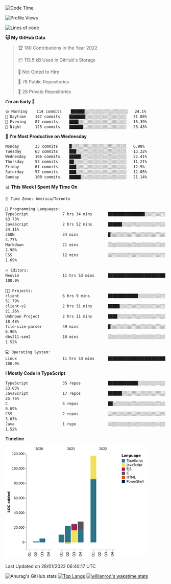 <!--START_SECTION:waka-->
![Code Time](http://img.shields.io/badge/Code%20Time-130%20hrs%2011%20mins-blue)

![Profile Views](http://img.shields.io/badge/Profile%20Views-12-blue)

![Lines of code](https://img.shields.io/badge/From%20Hello%20World%20I%27ve%20Written-208%20Thousand%20lines%20of%20code-blue)

**🐱 My GitHub Data** 

> 🏆 180 Contributions in the Year 2022
 > 
> 📦 113.5 kB Used in GitHub's Storage 
 > 
> 🚫 Not Opted to Hire
 > 
> 📜 78 Public Repositories 
 > 
> 🔑 28 Private Repositories  
 > 
**I'm an Early 🐤** 

```text
🌞 Morning    114 commits    ██████░░░░░░░░░░░░░░░░░░░   24.1% 
🌆 Daytime    147 commits    ███████░░░░░░░░░░░░░░░░░░   31.08% 
🌃 Evening    87 commits     ████░░░░░░░░░░░░░░░░░░░░░   18.39% 
🌙 Night      125 commits    ██████░░░░░░░░░░░░░░░░░░░   26.43%

```
📅 **I'm Most Productive on Wednesday** 

```text
Monday       33 commits     █░░░░░░░░░░░░░░░░░░░░░░░░   6.98% 
Tuesday      63 commits     ███░░░░░░░░░░░░░░░░░░░░░░   13.32% 
Wednesday    106 commits    █████░░░░░░░░░░░░░░░░░░░░   22.41% 
Thursday     53 commits     ██░░░░░░░░░░░░░░░░░░░░░░░   11.21% 
Friday       61 commits     ███░░░░░░░░░░░░░░░░░░░░░░   12.9% 
Saturday     57 commits     ███░░░░░░░░░░░░░░░░░░░░░░   12.05% 
Sunday       100 commits    █████░░░░░░░░░░░░░░░░░░░░   21.14%

```


📊 **This Week I Spent My Time On** 

```text
⌚︎ Time Zone: America/Toronto

💬 Programming Languages: 
TypeScript               7 hrs 34 mins       ████████████████░░░░░░░░░   63.73% 
JavaScript               2 hrs 52 mins       ██████░░░░░░░░░░░░░░░░░░░   24.11% 
JSON                     34 mins             █░░░░░░░░░░░░░░░░░░░░░░░░   4.77% 
Markdown                 21 mins             ░░░░░░░░░░░░░░░░░░░░░░░░░   2.98% 
CSS                      12 mins             ░░░░░░░░░░░░░░░░░░░░░░░░░   1.69%

🔥 Editors: 
Neovim                   11 hrs 53 mins      █████████████████████████   100.0%

🐱‍💻 Projects: 
client                   6 hrs 9 mins        █████████████░░░░░░░░░░░░   51.79% 
client-v2                2 hrs 31 mins       █████░░░░░░░░░░░░░░░░░░░░   21.26% 
Unknown Project          2 hrs 11 mins       ████░░░░░░░░░░░░░░░░░░░░░   18.48% 
file-size-parser         49 mins             █░░░░░░░░░░░░░░░░░░░░░░░░   6.96% 
dbs211-sem2              10 mins             ░░░░░░░░░░░░░░░░░░░░░░░░░   1.52%

💻 Operating System: 
Linux                    11 hrs 53 mins      █████████████████████████   100.0%

```

**I Mostly Code in TypeScript** 

```text
TypeScript               35 repos            █████████████░░░░░░░░░░░░   53.03% 
JavaScript               17 repos            ██████░░░░░░░░░░░░░░░░░░░   25.76% 
C                        6 repos             ██░░░░░░░░░░░░░░░░░░░░░░░   9.09% 
CSS                      2 repos             ░░░░░░░░░░░░░░░░░░░░░░░░░   3.03% 
Java                     1 repo              ░░░░░░░░░░░░░░░░░░░░░░░░░   1.52%

```


**Timeline**

![Chart not found](https://raw.githubusercontent.com/wise-introvert/wise-introvert/master/charts/bar_graph.png) 


 Last Updated on 28/01/2022 06:40:17 UTC
<!--END_SECTION:waka-->

![Anurag's GitHub stats](https://github-readme-stats.vercel.app/api?username=wise-introvert&count_private=true&show_icons=true)
[![Top Langs](https://github-readme-stats.vercel.app/api/top-langs/?username=wise-introvert&langs_count=10)](https://github.com/anuraghazra/github-readme-stats)
[![willianrod's wakatime stats](https://github-readme-stats.vercel.app/api/wakatime?username=wiseintrovert)](https://github.com/anuraghazra/github-readme-stats)
